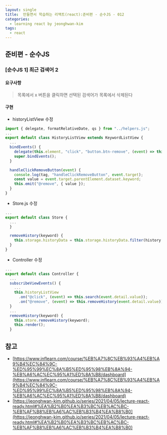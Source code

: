 ```yaml
---
layout: single
title:  만들면서 학습하는 리액트(react):준비편 - 순수JS - 012
categories: 
  - learning react by jeonghwan-kim
tags: 
  - react
---
```


## 준비편 - 순수JS

### [순수JS 1] 최근 검색어 2

#### 요구사항

> 목록에서 x 버튼을 클릭하면 선택된 검색어가 목록에서 삭제된다

#### 구현

- historyListView 수정

```javascript
import { delegate, formatRelativeDate, qs } from "../helpers.js";
...
export default class HistoryListView extends KeywordListView {
  ...
  bindEvents() {
    delegate(this.element, "click", "button.btn-remove", (event) => this.handleClickRemoveButton(event));
    super.bindEvents();
  }

  handleClickRemoveButton(event) {
    console.log(tag, "handleClickRemoveButton", event.target);
    const value = event.target.parentElement.dataset.keyword;
    this.emit("@remove", { value });
  }
}
```

- Store.js 수정

```javascript
...
export default class Store {
  ...
  }

  removeHistory(keyword) {
    this.storage.historyData = this.storage.historyData.filter(history => history.keyword !== keyword);
  }
}
```

- Controller 수정

```javascript
...
export default class Controller {
  ...
  subscribeViewEvents() {
    ...
    this.historyListView
      .on("@click", (event) => this.search(event.detail.value));
      .on("@remove", (event) => this.removeHistory(event.detail.value));
  }
  ...
  removeHistory(keyword) {
    this.store.removeHistory(keyword);
    this.render();
  }
```

## 참고
- [https://www.inflearn.com/course/%EB%A7%8C%EB%93%A4%EB%A9%B4%EC%84%9C-%ED%95%99%EC%8A%B5%ED%95%98%EB%8A%94-%EB%A6%AC%EC%95%A1%ED%8A%B8/dashboard](https://www.inflearn.com/course/%EB%A7%8C%EB%93%A4%EB%A9%B4%EC%84%9C-%ED%95%99%EC%8A%B5%ED%95%98%EB%8A%94-%EB%A6%AC%EC%95%A1%ED%8A%B8/dashboard)
- [https://jeonghwan-kim.github.io/series/2021/04/05/lecture-react-ready.html#%EA%B2%B0%EA%B3%BC%EB%AC%BC-%EB%AF%B8%EB%A6%AC%EB%B3%B4%EA%B8%B0](https://jeonghwan-kim.github.io/series/2021/04/05/lecture-react-ready.html#%EA%B2%B0%EA%B3%BC%EB%AC%BC-%EB%AF%B8%EB%A6%AC%EB%B3%B4%EA%B8%B0)